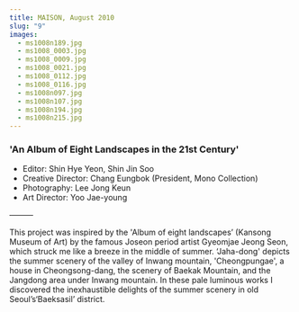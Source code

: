 ```yaml
---
title: MAISON, August 2010
slug: "9"
images:
  - ms1008n189.jpg
  - ms1008_0003.jpg
  - ms1008_0009.jpg
  - ms1008_0021.jpg
  - ms1008_0112.jpg
  - ms1008_0116.jpg
  - ms1008n097.jpg
  - ms1008n107.jpg
  - ms1008n194.jpg
  - ms1008n215.jpg
---
```


### 'An Album of Eight Landscapes in  the 21st Century'

* Editor: Shin Hye Yeon, Shin Jin Soo
* Creative Director: Chang Eungbok (President, Mono Collection)
* Photography: Lee Jong Keun
* Art Director: Yoo Jae-young

&mdash;&mdash;&mdash;

This project was inspired by the  'Album of eight landscapes’ (Kansong Museum of Art) by the famous Joseon period artist Gyeomjae Jeong Seon, which struck me like a breeze in the middle of summer. ‘Jaha-dong'  depicts the summer scenery of the valley of Inwang mountain, 'Cheongpungae', a house in Cheongsong-dang, the scenery of Baekak Mountain, and the Jangdong area under Inwang mountain. In these pale luminous works I discovered the inexhaustible  delights of the summer scenery in old Seoul’s‘Baeksasil’ district.
